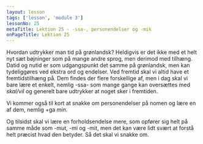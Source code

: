 ```yaml
---
layout: lesson
tags: ['lesson', 'module 3']
lessonNo: 25
metaTitle: Lektion 25 - -ssa-, personendelser og -mik
onPageTitle: Lektion 25
---
```

Hvordan udtrykker man tid på grønlandsk? Heldigvis er det ikke med et helt nyt sæt bøjninger som på mange andre sprog, men derimod med tilhæng. Datid og nutid er som udgangspunkt det samme på grønlandsk, men kan tydeliggøres ved ekstra ord og endelser. Ved fremtid skal vi altid have et fremtidstilhæng på. Dem findes der flere forskellige af, men i dag skal vi bare lære et enkelt, nemlig -ssa- som mange gange kan oversættes med *skal/vil* og generelt bare udtrykker at noget sker i fremtiden.

Vi kommer også til kort at snakke om personendelser på nomen og lære en af dem, nemlig +ga *min*.

Og tilsidst skal vi lære en forholdsendelse mere, som opfører sig helt på samme måde som -mut, -mi og -mit, men det kan være lidt svært at forstå helt præcist hvad den betyder. Så det skal vi snakke om.